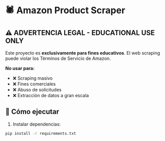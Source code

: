 # 🕷️ Amazon Product Scraper

## ⚠️ ADVERTENCIA LEGAL - EDUCATIONAL USE ONLY
Este proyecto es **exclusivamente para fines educativos**. El web scraping puede violar los Términos de Servicio de Amazon.

**No usar para:**
- ❌ Scraping masivo
- ❌ Fines comerciales  
- ❌ Abuso de solicitudes
- ❌ Extracción de datos a gran escala

## 🚀 Cómo ejecutar

1. Instalar dependencias:
```bash
pip install -r requirements.txt